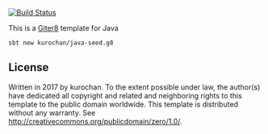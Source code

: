 [![Build Status](https://travis-ci.org/kurochan/java-seed.g8.svg?branch=master)](https://travis-ci.org/kurochan/java-seed.g8)

This is a [Giter8][g8] template for Java

```
sbt new kurochan/java-seed.g8
```

License
-------
Written in 2017 by kurochan.
To the extent possible under law, the author(s) have dedicated all copyright and related and neighboring rights to
this template to the public domain worldwide. This template is distributed without any warranty.
See <http://creativecommons.org/publicdomain/zero/1.0/>.

[g8]: http://www.foundweekends.org/giter8/
